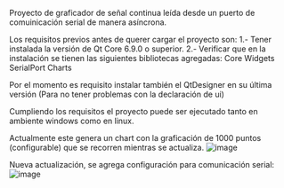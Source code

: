 Proyecto de graficador de señal continua leída desde un puerto de comuinicación serial de manera asíncrona.

Los requisitos previos antes de querer cargar el proyecto son:
1.- Tener instalada la versión de Qt Core 6.9.0 o superior.
2.- Verificar que en la instalación se tienen las siguientes bibliotecas agregadas: 
    Core
    Widgets
    SerialPort
    Charts

Por el momento es requisito instalar también el QtDesigner en su última versión (Para no tener problemas con la declaración de ui)

Cumpliendo los requisitos el proyecto puede ser ejecutado tanto en ambiente windows como en linux.

Actualmente este genera un chart con la graficación de 1000 puntos (configurable) que se recorren mientras se actualiza.
![image](https://github.com/user-attachments/assets/73df2426-2ded-4d84-b7c4-5605801eb2c7)


Nueva actualización, se agrega configuración para comunicación serial:
![image](https://github.com/user-attachments/assets/42c328ea-784f-4c98-ad2a-946e6fcfd943)

